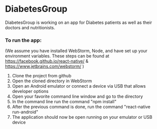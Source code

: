 # DiabetesGroup
DiabetesGroup is working on an app for Diabetes patients as well as their doctors and nutritionists.

### To run the app:
(We assume you have installed WebStorm, Node, and have set up your environment variables. These steps can be found at https://facebook.github.io/react-native/ & https://www.jetbrains.com/webstorm/ )
 1. Clone the project from github
 2. Open the cloned directory in WebStorm
 3. Open an Android emulator or connect a device via USB that allows developer options
 4. Open your favorite command line window and go to the directory 
 5. In the command line run the command "npm install"
 6. After the previous command is done, run the command "react-native run-android"
 7. The application should now be open running on your emulator or USB device 
 





